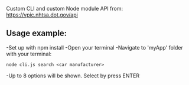 Custom CLI and custom Node module
API from: https://vpic.nhtsa.dot.gov/api

## Usage example:
-Set up with npm install
-Open your terminal
-Navigate to 'myApp' folder with your terminal:

```
node cli.js search <car manufacturer>
```

-Up to 8 options will be shown. Select by press ENTER
